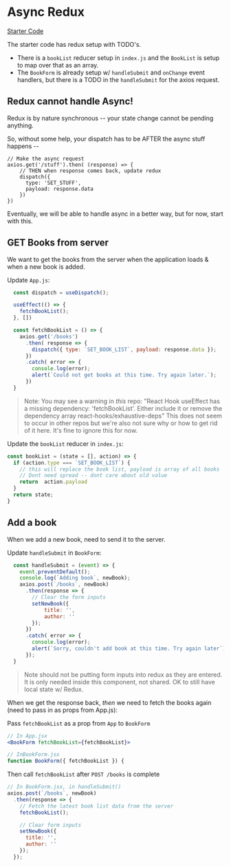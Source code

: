 # Async Redux

[Starter Code](https://github.com/PrimeAcademy/fs-redux-books)

The starter code has redux setup with TODO's. 
 - There is a `bookList` reducer setup in `index.js` and the `BookList` is setup to map over that as an array.
 - The `BookForm` is already setup w/ `handleSubmit` and `onChange` event handlers, but there is a TODO in the `handleSubmit` for the axios request.

## Redux cannot handle Async!

Redux is by nature synchronous -- your state change cannot be pending anything.

So, without some help, your dispatch has to be AFTER the async stuff happens -- 

```
// Make the async request
axios.get('/stuff').then( (response) => {
    // THEN when response comes back, update redux
    dispatch({
      type: 'SET_STUFF',
      payload: response.data
    })
}) 
```

Eventually, we will be able to handle async in a better way, but for now, start with this.

## GET Books from server

We want to get the books from the server when the application loads & when a new book is added. 

Update `App.js`:
```JavaScript
  const dispatch = useDispatch();

  useEffect(() => {
    fetchBookList();
  }, [])

  const fetchBookList = () => {
    axios.get('/books')
      .then( response => {
        dispatch({ type: `SET_BOOK_LIST`, payload: response.data });
      })
      .catch( error => {
        console.log(error);
        alert(`Could not get books at this time. Try again later.`);
      })
  }
```

> Note: You may see a warning in *this* repo:
>   "React Hook useEffect has a missing dependency: 'fetchBookList'. Either include it or remove the dependency array  react-hooks/exhaustive-deps"
> This does not seem to occur in other repos but we're also not sure why or 
> how to get rid of it here. It's fine to ignore this for now.

Update the `bookList` reducer in `index.js`:
```JavaScript
const bookList = (state = [], action) => {
  if (action.type === `SET_BOOK_LIST`) {
    // this will replace the book list, payload is array of all books
    // Dont need spread -- dont care about old value
    return  action.payload 
  }
  return state;
}
```

## Add a book

When we add a new book, need to send it to the server. 

Update `handleSubmit` in `BookForm`:

```JavaScript
  const handleSubmit = (event) => {
    event.preventDefault();
    console.log(`Adding book`, newBook);
    axios.post(`/books`, newBook)
      .then(response => {
        // Clear the form inputs
        setNewBook({
            title: '',
            author: ''
        });
      })
      .catch( error => {
        console.log(error);
        alert(`Sorry, couldn't add book at this time. Try again later`);
      });
  }
```

> Note should not be putting form inputs into redux as they are entered. It is only needed inside this component, not shared. OK to still have local state w/ Redux.

When we get the response back, *then* we need to fetch the books again (need to pass in as props from App.js):

Pass `fetchBookList` as a prop from `App` to `BookForm`

```jsx
// In App.jsx
<BookForm fetchBookList={fetchBookList}>
```

```js
// InBookForm.jsx
function BookForm({ fetchBookList }) {
```

Then call `fetchBookList` after `POST /books` is complete

```js
// In BookForm.jsx, in handleSubmit()
axios.post(`/books`, newBook)
  .then(response => {
    // Fetch the latest book list data from the server
    fetchBookList(); 

    // Clear form inputs
    setNewBook({
      title: '',
      author: ''
    });
  });
```